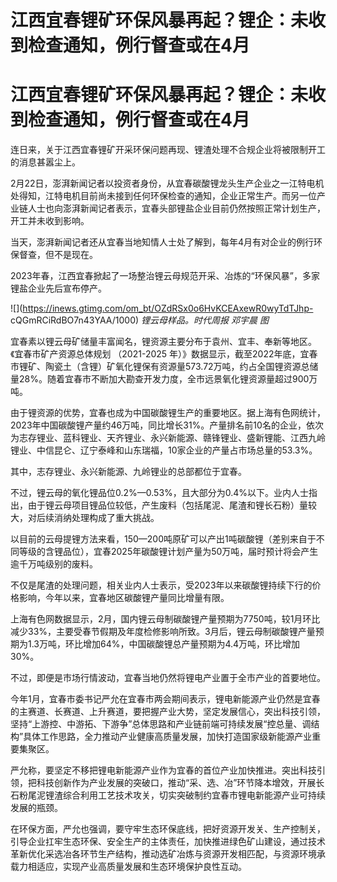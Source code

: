 # 江西宜春锂矿环保风暴再起？锂企：未收到检查通知，例行督查或在4月

# 江西宜春锂矿环保风暴再起？锂企：未收到检查通知，例行督查或在4月

连日来，关于江西宜春锂矿开采环保问题再现、锂渣处理不合规企业将被限制开工的消息甚嚣尘上。

2月22日，澎湃新闻记者以投资者身份，从宜春碳酸锂龙头生产企业之一江特电机处得知，江特电机目前尚未接到任何环保检查的通知，企业正常生产。而另一位产业链人士也向澎湃新闻记者表示，宜春头部锂盐企业目前仍然按照正常计划生产，开工并未收到影响。

当天，澎湃新闻记者还从宜春当地知情人士处了解到，每年4月有对企业的例行环保督查，但不是现在。

2023年春，江西宜春掀起了一场整治锂云母规范开采、冶炼的“环保风暴”，多家锂盐企业先后宣布停产。

![](https://inews.gtimg.com/om_bt/OZdRSx0o6HvKCEAxewR0wyTdTJhp-
cQGmRCiRdBO7n43YAA/1000) _锂云母样品。时代周报 邓宇晨 图_

宜春素以锂云母矿储量丰富闻名，锂资源主要分布于袁州、宜丰、奉新等地区。《宜春市矿产资源总体规划 （2021-2025
年）》数据显示，截至2022年底，宜春市锂矿、陶瓷土（含锂）矿氧化锂保有资源量573.72万吨，约占全国锂资源总储量28%。随着宜春市不断加大勘查开发力度，全市远景氧化锂资源量超过900万吨。

由于锂资源的优势，宜春也成为中国碳酸锂生产的重要地区。据上海有色网统计，2023年中国碳酸锂产量约46万吨，同比增长31%。产量排名前10名的企业，依次为志存锂业、蓝科锂业、天齐锂业、永兴新能源、赣锋锂业、盛新锂能、江西九岭锂业、中信昆仑、辽宁泰峰和山东瑞福，10家企业的产量占市场总量的53.3%。

其中，志存锂业、永兴新能源、九岭锂业的总部都位于宜春。

不过，锂云母的氧化锂品位0.2%—0.53%，且大部分为0.4%以下。业内人士指出，由于锂云母项目锂品位较低，产生废料（包括尾泥、尾渣和锂长石粉）量较大，对后续消纳处理构成了重大挑战。

以目前的云母提锂方法来看，150—200吨原矿可以产出1吨碳酸锂（差别来自于不同等级的含锂品位），宜春2025年碳酸锂计划产量为50万吨，届时预计将会产生逾千万吨级别的废料。

不仅是尾渣的处理问题，相关业内人士表示，受2023年以来碳酸锂持续下行的价格影响，今年以来，宜春地区碳酸锂产量同比增量有限。

上海有色网数据显示，2月，国内锂云母制碳酸锂产量预期为7750吨，较1月环比减少33%，主要受春节假期及年度检修影响所致。3月后，锂云母制碳酸锂产量预期为1.3万吨，环比增加64%，中国碳酸锂总产量预期为4.4万吨，环比增加30%。

不过，即便是市场行情波动，宜春当地仍然将锂电产业置于全市产业的首要地位。

今年1月，宜春市委书记严允在宜春市两会期间表示，锂电新能源产业仍然是宜春的主赛道、长赛道、上升赛道，要把握产业大势，坚定发展信心，突出科技引领，坚持“上游控、中游拓、下游争”总体思路和产业链前端可持续发展“控总量、调结构”具体工作思路，全力推动产业健康高质量发展，加快打造国家级新能源产业重要集聚区。

严允称，要坚定不移把锂电新能源产业作为宜春的首位产业加快推进。突出科技引领，把科技创新作为产业发展的突破口，推动“采、选、冶”环节降本增效，开展长石粉尾泥锂渣综合利用工艺技术攻关，切实突破制约宜春市锂电新能源产业可持续发展的瓶颈。

在环保方面，严允也强调，要守牢生态环保底线，把好资源开发关、生产控制关，引导企业扛牢生态环保、安全生产的主体责任，加快推进绿色矿山建设，通过技术革新优化采选冶各环节生产结构，推动选矿冶炼与资源开发相匹配，与资源环境承载力相适应，实现产业高质量发展和生态环境保护良性互动。


